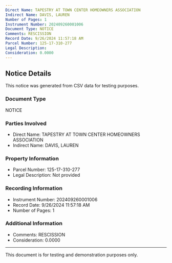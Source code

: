 ```yaml
---
Direct Name: TAPESTRY AT TOWN CENTER HOMEOWNERS ASSOCIATION
Indirect Name: DAVIS, LAUREN
Number of Pages: 1
Instrument Number: 202409260001006
Document Type: NOTICE
Comments: RESCISSION
Record Date: 9/26/2024 11:57:18 AM
Parcel Number: 125-17-310-277
Legal Description: 
Consideration: 0.0000
---
```


## Notice Details

This notice was generated from CSV data for testing purposes.

### Document Type
NOTICE

### Parties Involved
- Direct Name: TAPESTRY AT TOWN CENTER HOMEOWNERS ASSOCIATION
- Indirect Name: DAVIS, LAUREN

### Property Information
- Parcel Number: 125-17-310-277
- Legal Description: Not provided

### Recording Information
- Instrument Number: 202409260001006
- Record Date: 9/26/2024 11:57:18 AM
- Number of Pages: 1

### Additional Information
- Comments: RESCISSION
- Consideration: 0.0000

---

This document is for testing and demonstration purposes only.
